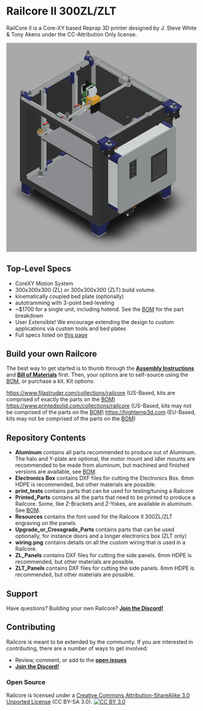 Railcore II 300ZL/ZLT
=======

RailCore II is a Core-XY based Reprap 3D printer designed by J. Steve White & Tony Akens under the CC-Attribution Only license.

![Railcore](RCII300ZL.png)

## Top-Level Specs
* CoreXY Motion System
* 300x300x300 (ZL) or 300x300x300 (ZLT) build volume.
* kinematically coupled bed plate (optionally)
* autotramming with 3-point bed-leveling
* ~$1700 for a single unit, including hotend. See the [BOM][bom] for the part breakdown
* User Extensible! We encourage extending the design to custom applications via custom tools and bed plates
* Full specs listed on [this page](https://railcore.org)

## Build your own Railcore

The best way to get started is to thumb through the [**Assembly Instructions**](https://railcore.dozuki.com/c/RailCore_II) and [**Bill of Materials**][bom] first. Then, your options are to self-source using the [BOM][bom], or purchase a kit. Kit options:

https://www.filastruder.com/collections/railcore (US-Based, kits are comprised of exactly the parts on the [BOM][bom])
https://www.printedsolid.com/collections/railcore (US-Based, kits may not be comprised of the parts on the [BOM][bom])
https://hightemp3d.com (EU-Based, kits may not be comprised of the parts on the [BOM][bom])

## Repository Contents
* **Aluminum** contains all parts recommended to produce out of Aluminum. The halo and Y-plate are optional, the motor mount and idler mounts are recommended to be made from aluminum, but machined and finished versions are available, see [BOM][bom].
* **Electronics Box** contains DXF files for cutting the Electronics Box. 6mm HDPE is recommended, but other materials are possible.
* **print_tests** contains parts that can be used for testing/tuning a Railcore
* **Printed_Parts** contains all the parts that need to be printed to produce a Railcore. Some, like Z-Brackets and Z-Yokes, are available in aluminum. See [BOM][bom].
* **Resources** contains the font used for the Railcore II 300ZL/ZLT engraving on the panels
* **Upgrade_or_Crossgrade_Parts** contains parts that can be used optionally, for instance doors and a longer electronics box (ZLT only)
* **wiring.png** contains details on all the custom wiring that is used in a Railcore.
* **ZL_Panels** contains DXF files for cutting the side panels. 6mm HDPE is recommended, but other materials are possible.
* **ZLT_Panels** contains DXF files for cutting the side panels. 6mm HDPE is recommended, but other materials are possible.

## Support

Have questions? Building your own Railcore? **[Join the Discord!][discord]**

## Contributing

Railcore is meant to be extended by the community. If you are interested in contributing, there are a number of ways to get involved:

* Review, comment, or add to the **[open issues](https://github.com/railcore/parts/issues)**
* **[Join the Discord!][discord]**

### Open Source
Railcore is licensed under a [Creative Commons Attribution-ShareAlike 3.0 Unported License][cc-by] (CC BY-SA 3.0).
[![CC BY 3.0][cc-by-image]][cc-by]

[bom]: https://docs.google.com/spreadsheets/d/1sxKl6h23SXfuNM7hNiX35rIrpISw8AruEEcNl2Fvibk/edit?usp=sharing
[cc-by]: https://creativecommons.org/licenses/by-sa/3.0/
[cc-by-image]: https://i.creativecommons.org/l/by-sa/3.0/88x31.png
[discord]: https://discord.gg/Sy569Hq
[wiki]: https://railcore.org
